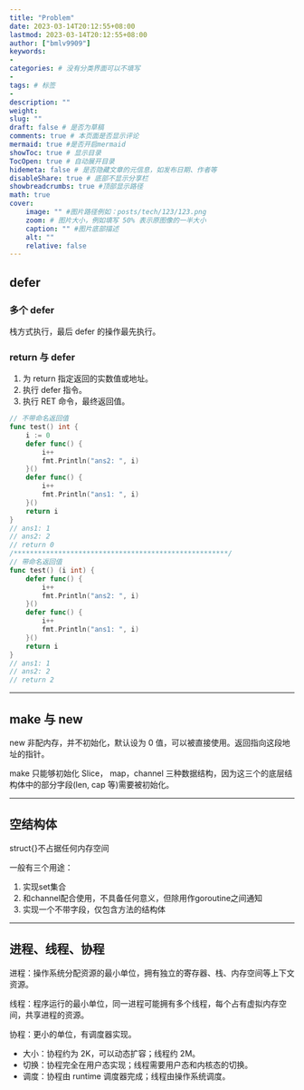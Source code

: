 ```yaml
---
title: "Problem"
date: 2023-03-14T20:12:55+08:00
lastmod: 2023-03-14T20:12:55+08:00
author: ["bmlv9909"]
keywords: 
- 
categories: # 没有分类界面可以不填写
- 
tags: # 标签
- 
description: ""
weight:
slug: ""
draft: false # 是否为草稿
comments: true # 本页面是否显示评论
mermaid: true #是否开启mermaid
showToc: true # 显示目录
TocOpen: true # 自动展开目录
hidemeta: false # 是否隐藏文章的元信息，如发布日期、作者等
disableShare: true # 底部不显示分享栏
showbreadcrumbs: true #顶部显示路径
math: true
cover:
    image: "" #图片路径例如：posts/tech/123/123.png
    zoom: # 图片大小，例如填写 50% 表示原图像的一半大小
    caption: "" #图片底部描述
    alt: ""
    relative: false
---
```



## defer

### 多个 defer

栈方式执行，最后 defer 的操作最先执行。



### return 与 defer

1. 为 return 指定返回的实数值或地址。
2. 执行 defer 指令。
3. 执行 RET 命令，最终返回值。

```go
// 不带命名返回值
func test() int {
  	i := 0
  	defer func() {
      	i++
      	fmt.Println("ans2: ", i)
    }()
  	defer func() {
      	i++
      	fmt.Println("ans1: ", i)
    }()
  	return i
}
// ans1: 1
// ans2: 2
// return 0
/*****************************************************/
// 带命名返回值
func test() (i int) {
  	defer func() {
      	i++
      	fmt.Println("ans2: ", i)
    }()
  	defer func() {
      	i++
      	fmt.Println("ans1: ", i)
    }()
  	return i
}
// ans1: 1
// ans2: 2
// return 2
```

******



## make 与 new

new 非配内存，并不初始化，默认设为 0 值，可以被直接使用。返回指向这段地址的指针。

make 只能够初始化 Slice， map，channel 三种数据结构，因为这三个的底层结构体中的部分字段(len, cap 等)需要被初始化。

******



## 空结构体

struct{}不占据任何内存空间

一般有三个用途：

1. 实现set集合
2. 和channel配合使用，不具备任何意义，但除用作goroutine之间通知
3. 实现一个不带字段，仅包含方法的结构体

******



## 进程、线程、协程

进程：操作系统分配资源的最小单位，拥有独立的寄存器、栈、内存空间等上下文资源。

线程：程序运行的最小单位，同一进程可能拥有多个线程，每个占有虚拟内存空间，共享进程的资源。

协程：更小的单位，有调度器实现。

+ 大小：协程约为 2K，可以动态扩容；线程约 2M。
+ 切换：协程完全在用户态实现；线程需要用户态和内核态的切换。
+ 调度：协程由 runtime 调度器完成；线程由操作系统调度。














